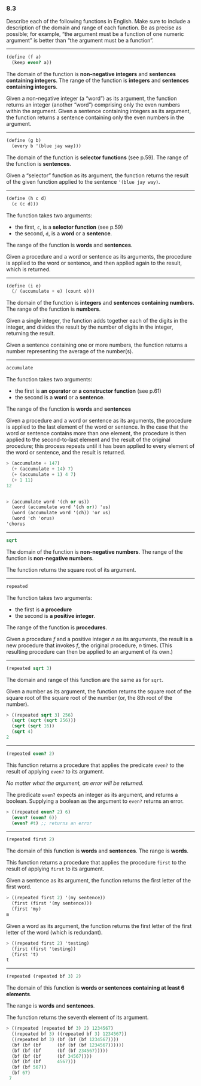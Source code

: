 ### 8.3

Describe each of the following functions in English. Make sure to include a description of the domain and range of each function. Be as precise as possible; for example, “the argument must be a function of one numeric argument” is better than “the argument must be a function”.

***

~~~ scheme
(define (f a)
  (keep even? a))
~~~

The domain of the function is **non-negative integers** and **sentences containing integers**.
The range of the function is **integers** and **sentences containing integers**.

Given a non-negative integer (a “word”) as its argument, the function returns an integer (another “word”) comprising only the even numbers within the argument. Given a sentence containing integers as its argument, the function returns a sentence containing only the even numbers in the argument.

***

~~~ scheme
(define (g b)
  (every b '(blue jay way)))
~~~

The domain of the function is **selector functions** (see p.59). The range of the function is **sentences**.

Given a “selector” function as its argument, the function returns the result of the given function applied to the sentence `'(blue jay way)`.

***

~~~ scheme
(define (h c d)
  (c (c d)))
~~~
The function takes two arguments:

* the first, `c`, is a **selector function** (see p.59)
* the second, `d`, is a **word** or a **sentence**.

The range of the function is **words** and **sentences**.

Given a procedure and a word or sentence as its arguments, the procedure is applied to the word or sentence, and then applied again to the result, which is returned.
***

~~~ scheme
(define (i e)
  (/ (accumulate + e) (count e)))
~~~

The domain of the function is **integers** and **sentences containing numbers**. The range of the function is **numbers**.

Given a single integer, the function adds together each of the digits in the integer, and divides the result by the number of digits in the integer, returning the result.

Given a sentence containing one or more numbers, the function returns a number representing the average of the number(s).

***

~~~ scheme
accumulate
~~~
The function takes two arguments:

* the first is **an operator** or **a constructor function** (see p.61)
* the second is a **word** or a **sentence**.

The range of the function is **words** and **sentences**

Given a procedure and a word or sentence as its arguments, the procedure is applied to the last element of the word or sentence. In the case that the word or sentence contains more than one element, the procedure is then applied to the second-to-last element and the result of the original procedure; this process repeats until it has been applied to every element of the word or sentence, and the result is returned.

~~~ scheme
> (accumulate + 147)
  (+ (accumulate + 14) 7)
  (+ (accumulate + 1) 4 7)
  (+ 1 11)
12


> (accumulate word '(ch or us))
  (word (accumulate word '(ch or)) 'us)
  (word (accumulate word '(ch)) 'or us)
  (word 'ch 'orus)
'chorus
~~~

***

~~~ scheme
sqrt
~~~

The domain of the function is **non-negative numbers**.
The range of the function is **non-negative numbers**.

The function returns the square root of its argument.

***

~~~ scheme
repeated
~~~

The function takes two arguments:

* the first is **a procedure**
* the second is **a positive integer**.

The range of the function is **procedures**.

Given a procedure *f* and a positive integer *n* as its arguments, the result is a new procedure that invokes *f*, the original procedure, *n* times. (This resulting procedure can then be applied to an argument of its own.)
***

~~~ scheme
(repeated sqrt 3)
~~~

The domain and range of this function are the same as for `sqrt`.

Given a number as its argument, the function returns the square root of the square root of the square root of the number (or, the 8th root of the number).

~~~ scheme
> ((repeated sqrt 3) 256)
  (sqrt (sqrt (sqrt 256)))
  (sqrt (sqrt 16))
  (sqrt 4)
2
~~~
***

~~~ scheme
(repeated even? 2)
~~~

This function returns a procedure that applies the predicate `even?` to the result of applying `even?` to its argument.

*No matter what the argument, an error will be returned.*

The predicate `even?` expects an integer as its argument, and returns a boolean. Supplying a boolean as the argument to `even?` returns an error.

~~~ scheme
> ((repeated even? 2) 6)
  (even? (even? 6))
  (even? #t) ;; returns an error
~~~

***

~~~ scheme
(repeated first 2)
~~~

The domain of this function is **words** and **sentences**. The range is **words**.

This function returns a procedure that applies the procedure `first` to the result of applying `first` to its argument.

Given a sentence as its argument, the function returns the first letter of the first word.

~~~ scheme
> ((repeated first 2) '(my sentence))
  (first (first '(my sentence)))
  (first 'my)
m
~~~

Given a word as its argument, the function returns the first letter of the first letter of the word (which is redundant).

~~~ scheme
> ((repeated first 2) 'testing)
  (first (first 'testing))
  (first 't)
t
~~~

***

~~~ scheme
(repeated (repeated bf 3) 2)
~~~

The domain of this function is **words or sentences containing at least 6 elements**.

The range is **words** and **sentences**.

The function returns the seventh element of its argument.

~~~ scheme
> ((repeated (repeated bf 3) 2) 1234567)
  ((repeated bf 3) ((repeated bf 3) 1234567))
  ((repeated bf 3) (bf (bf (bf 1234567))))
  (bf (bf (bf      (bf (bf (bf 1234567))))))
  (bf (bf (bf      (bf (bf 234567)))))
  (bf (bf (bf      (bf 34567))))
  (bf (bf (bf      4567)))
  (bf (bf 567))
  (bf 67)
 7
~~~
